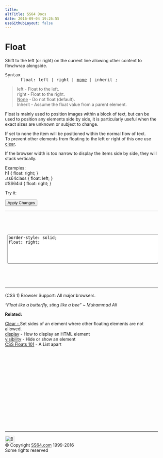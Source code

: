```yaml
---
title:
altTitle: SS64 Docs
date: 2016-09-04 19:26:55
useGithubLayout: false
---
```

<!-- #BeginLibraryItem "/Library/head_css.lbi" --><!-- #EndLibraryItem --><h1>Float</h1>
<p>Shift to the left (or right) on the current line allowing other content to flow/wrap alongside.</p>
<pre>Syntax
      float: left | right | <u>none</u> | inherit ;</pre>
<blockquote>
<p> <span class="code">left</span> - Float to the left.<br>
<span class="code">right</span> - Float to the right.<br>
<span class="code"><u>None</u></span>  - Do not float (default).<br>
<span class="code">Inherit</span> -  Assume the float value from a parent element.</p>
</blockquote>
<p>Float is mainly used to position images within a block of text, but can  be used to position any elements side by side, it is particularly useful when the exact sizes are unknown or subject to change.</p>
<p> If  set to <span class="code">none</span> the item will be positioned within the normal flow of text.<br>
 To 
prevent other elements from floating to the left or right of this one use <a href="clear.html"><span class="code">clear</span></a>.</p>
<p>If the browser width is too narrow to display the items side by side, they will stack vertically.</p>
<p>Examples:<br>
  <span class="code">h1 { float: right; }<br>
    .ss64class { float: left; }</span><br>
    <span class="code">#SS64id { float: right;  }</span>    <br>
</p>
<p>Try it:</p><input type="button" onclick="ApplyStyle()" value="Apply Changes">
<table>
  <tbody><tr>
    <td><textarea name="tryit" id="trycode" cols="60" rows="6" onfocus="this.style.background='#fff';" onblur="this.style.background='#eee';" tabindex="1">border-style: solid;
float: right;
</textarea></td>
    <td><div id="tryresult">The 'Try It' control will change the float of this DIV</div>
<div style="float:left; border:solid red">This div is floated left</div></td>
  </tr>
</tbody></table>
<p>(CSS 1) Browser Support:  All major browsers.</p>
<p class="quote"><i>“Float like a butterfly, sting like a bee” ~ Muhammad Ali</i></p><p><b>Related:</b></p>
<p><a href="clear.html">Clear - </a>Set sides of an element where other floating elements are not allowed.<br>
<a href="display.html">display</a> - How to display an HTML element<br>
<a href="visibility.html">visibility</a> - Hide or show an element<br>
<a href="http://www.alistapart.com/articles/css-floats-101/">CSS Floats 101</a> - A List apart</p><!-- #BeginLibraryItem "/Library/foot_css.lbi" --><p>
<!-- CSS -->
<ins class="adsbygoogle" style="display:inline-block;width:300px;height:250px" data-ad-client="ca-pub-6140977852749469" data-ad-slot="2739097502"></ins>
<script>
(adsbygoogle = window.adsbygoogle || []).push({});
</script></p>
<hr>
<div id="bl" class="footer"><a href="float.html#"><img src="../images/top.png" width="30" height="22" alt="Back to the Top"></a></div>
<div id="br" class="footer, tagline">© Copyright <a href="http://ss64.com/">SS64.com</a> 1999-2016<br>
Some rights reserved</div><!-- #EndLibraryItem -->

